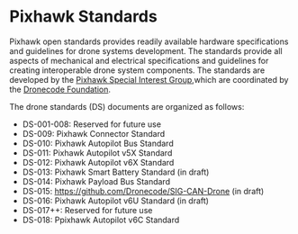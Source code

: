 # Pixhawk Standards

Pixhawk open standards provides readily available hardware specifications and guidelines for drone systems development. The standards provide all aspects of mechanical and electrical specifications and guidelines for creating interoperable drone system components. The standards are developed by the [Pixhawk Special Interest Group](https://pixhawk.org/sig/),which are coordinated by the [Dronecode Foundation](https://www.dronecode.org/).

The drone standards (DS) documents are organized as follows:

 - DS-001-008: Reserved for future use
 - DS-009: Pixhawk Connector Standard
 - DS-010: Pixhawk Autopilot Bus Standard
 - DS-011: Pixhawk Autopilot v5X Standard
 - DS-012: Pixhawk Autopilot v6X Standard
 - DS-013: Pixhawk Smart Battery Standard (in draft)
 - DS-014: Pixhawk Payload Bus Standard
 - DS-015: https://github.com/Dronecode/SIG-CAN-Drone (in draft)
 - DS-016: Pixhawk Autopilot v6U Standard (in draft)
 - DS-017++: Reserved for future use
 - DS-018: Ppixhawk Autopilot v6C Standard

